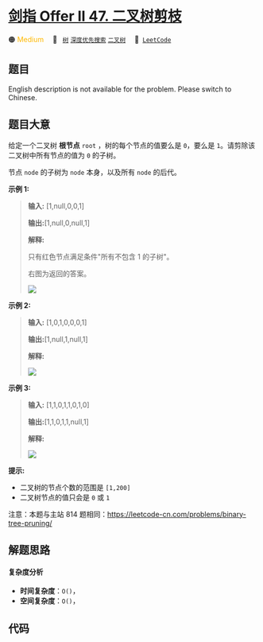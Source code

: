 # [剑指 Offer II 47. 二叉树剪枝](https://leetcode.cn/problems/pOCWxh)

🟠 <font color=#ffb800>Medium</font>&emsp; 🔖&ensp; [`树`](/leetcode/outline/tag/tree.md) [`深度优先搜索`](/leetcode/outline/tag/depth-first-search.md) [`二叉树`](/leetcode/outline/tag/binary-tree.md)&emsp; 🔗&ensp;[`LeetCode`](https://leetcode.cn/problems/pOCWxh)

## 题目

English description is not available for the problem. Please switch to
Chinese.


## 题目大意

给定一个二叉树 **根节点**  `root` ，树的每个节点的值要么是 `0`，要么是 `1`。请剪除该二叉树中所有节点的值为 `0` 的子树。

节点 `node` 的子树为 `node` 本身，以及所有 `node` 的后代。



**示例 1:**

> 
> 
> 
> 
> 
> **输入:** [1,null,0,0,1]
> 
> **输出:**[1,null,0,null,1] 
> 
> **解释:** 
> 
> 只有红色节点满足条件"所有不包含 1 的子树"。
> 
> 右图为返回的答案。
> 
> 
> 
> ![](https://s3-lc-upload.s3.amazonaws.com/uploads/2018/04/06/1028_2.png)
> 
> 

**示例 2:**

> 
> 
> 
> 
> 
> **输入:** [1,0,1,0,0,0,1]
> 
> **输出:**[1,null,1,null,1]
> 
> **解释:** 
> 
> 
> 
> ![](https://s3-lc-upload.s3.amazonaws.com/uploads/2018/04/06/1028_1.png)
> 
> 

**示例 3:**

> 
> 
> 
> 
> 
> **输入:** [1,1,0,1,1,0,1,0]
> 
> **输出:**[1,1,0,1,1,null,1]
> 
> **解释:** 
> 
> 
> 
> ![](https://s3-lc-upload.s3.amazonaws.com/uploads/2018/04/05/1028.png)
> 
> 



**提示:**

  * 二叉树的节点个数的范围是 `[1,200]`
  * 二叉树节点的值只会是 `0` 或 `1`



注意：本题与主站 814 题相同：<https://leetcode-cn.com/problems/binary-tree-pruning/>


## 解题思路

#### 复杂度分析

- **时间复杂度**：`O()`，
- **空间复杂度**：`O()`，

## 代码

```javascript

```